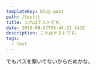 ```yaml
---
templateKey: blog-post
path: /testtt
title: これはテストです。
date: 2018-09-27T05:44:22.143Z
description: これはテストです。
tags:
  - test
---
```

でもパスを繋いでないからだめかな。
